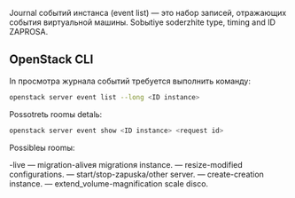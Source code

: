 Journal событий инстанса (event list) — это набор записей, отражающих события виртуальной машины. Sobыtiye soderzhite type, timing and ID ZAPROSA.

## OpenStack CLI

In просмотра журнала событий требуется выполнить команду:
```bash
openstack server event list --long <ID instance>
```

Possotretь roomы detalь:
```bash
openstack server event show <ID instance> <request id>
```

Possibleы roomы:

-live — migration-aliveя migrationя instance.
— resize-modified configurations.
— start/stop-zapuska/other server.
— create-creation instance.
— extend_volume-magnification scale disco.
